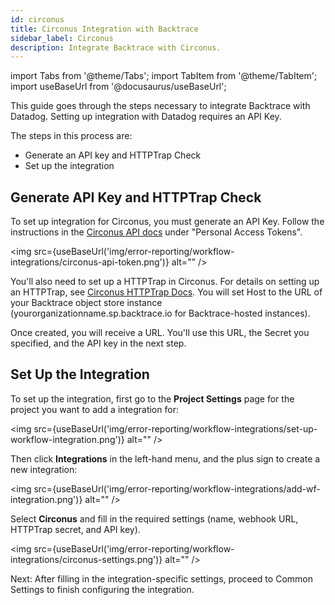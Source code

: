```yaml
---
id: circonus
title: Circonus Integration with Backtrace
sidebar_label: Circonus
description: Integrate Backtrace with Circonus.
---
```


import Tabs from '@theme/Tabs';
import TabItem from '@theme/TabItem';
import useBaseUrl from '@docusaurus/useBaseUrl';

This guide goes through the steps necessary to integrate Backtrace with Datadog. Setting up integration with Datadog requires an API Key.

The steps in this process are:

- Generate an API key and HTTPTrap Check
- Set up the integration

## Generate API Key and HTTPTrap Check

To set up integration for Circonus, you must generate an API Key. Follow the instructions in the [Circonus API docs](https://docs.circonus.com/circonus/integrations/api/api-guide/#/) under "Personal Access Tokens".

<img src={useBaseUrl('img/error-reporting/workflow-integrations/circonus-api-token.png')} alt="" />

You'll also need to set up a HTTPTrap in Circonus. For details on setting up an HTTPTrap, see [Circonus HTTPTrap Docs](https://docs.circonus.com/circonus/integrations/library/json-push-httptrap/). You will set Host to the URL of your Backtrace object store instance (yourorganizationname.sp.backtrace.io for Backtrace-hosted instances).

Once created, you will receive a URL. You'll use this URL, the Secret you specified, and the API key in the next step.

## Set Up the Integration

To set up the integration, first go to the **Project Settings** page for the project you want to add a integration for:

<img src={useBaseUrl('img/error-reporting/workflow-integrations/set-up-workflow-integration.png')} alt="" />

Then click **Integrations** in the left-hand menu, and the plus sign to create a new integration:

<img src={useBaseUrl('img/error-reporting/workflow-integrations/add-wf-integration.png')} alt="" />

Select **Circonus** and fill in the required settings (name, webhook URL, HTTPTrap secret, and API key).

<img src={useBaseUrl('img/error-reporting/workflow-integrations/circonus-settings.png')} alt="" />

Next: After filling in the integration-specific settings, proceed to Common Settings to finish configuring the integration.
